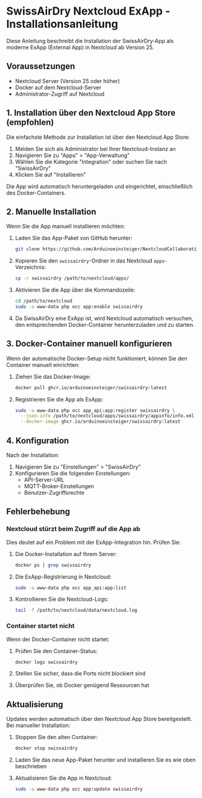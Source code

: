 # SwissAirDry Nextcloud ExApp - Installationsanleitung

Diese Anleitung beschreibt die Installation der SwissAirDry-App als moderne ExApp (External App) in Nextcloud ab Version 25.

## Voraussetzungen

* Nextcloud Server (Version 25 oder höher)
* Docker auf dem Nextcloud-Server
* Administrator-Zugriff auf Nextcloud

## 1. Installation über den Nextcloud App Store (empfohlen)

Die einfachste Methode zur Installation ist über den Nextcloud App Store:

1. Melden Sie sich als Administrator bei Ihrer Nextcloud-Instanz an
2. Navigieren Sie zu "Apps" > "App-Verwaltung"
3. Wählen Sie die Kategorie "Integration" oder suchen Sie nach "SwissAirDry"
4. Klicken Sie auf "Installieren"

Die App wird automatisch heruntergeladen und eingerichtet, einschließlich des Docker-Containers.

## 2. Manuelle Installation

Wenn Sie die App manuell installieren möchten:

1. Laden Sie das App-Paket von GitHub herunter:
   ```bash
   git clone https://github.com/Arduinoeinsteiger/NextcloudCollaborationreplit
   ```

2. Kopieren Sie den `swissairdry`-Ordner in das Nextcloud `apps`-Verzeichnis:
   ```bash
   cp -r swissairdry /path/to/nextcloud/apps/
   ```

3. Aktivieren Sie die App über die Kommandozeile:
   ```bash
   cd /path/to/nextcloud
   sudo -u www-data php occ app:enable swissairdry
   ```

4. Da SwissAirDry eine ExApp ist, wird Nextcloud automatisch versuchen, den entsprechenden Docker-Container herunterzuladen und zu starten.

## 3. Docker-Container manuell konfigurieren

Wenn der automatische Docker-Setup nicht funktioniert, können Sie den Container manuell einrichten:

1. Ziehen Sie das Docker-Image:
   ```bash
   docker pull ghcr.io/arduinoeinsteiger/swissairdry:latest
   ```

2. Registrieren Sie die App als ExApp:
   ```bash
   sudo -u www-data php occ app_api:app:register swissairdry \
     --json-info /path/to/nextcloud/apps/swissairdry/appinfo/info.xml \
     --docker-image ghcr.io/arduinoeinsteiger/swissairdry:latest
   ```

## 4. Konfiguration

Nach der Installation:

1. Navigieren Sie zu "Einstellungen" > "SwissAirDry"
2. Konfigurieren Sie die folgenden Einstellungen:
   - API-Server-URL
   - MQTT-Broker-Einstellungen
   - Benutzer-Zugriffsrechte

## Fehlerbehebung

### Nextcloud stürzt beim Zugriff auf die App ab

Dies deutet auf ein Problem mit der ExApp-Integration hin. Prüfen Sie:

1. Die Docker-Installation auf Ihrem Server:
   ```bash
   docker ps | grep swissairdry
   ```

2. Die ExApp-Registrierung in Nextcloud:
   ```bash
   sudo -u www-data php occ app_api:app:list
   ```

3. Kontrollieren Sie die Nextcloud-Logs:
   ```bash
   tail -f /path/to/nextcloud/data/nextcloud.log
   ```

### Container startet nicht

Wenn der Docker-Container nicht startet:

1. Prüfen Sie den Container-Status:
   ```bash
   docker logs swissairdry
   ```

2. Stellen Sie sicher, dass die Ports nicht blockiert sind
3. Überprüfen Sie, ob Docker genügend Ressourcen hat

## Aktualisierung

Updates werden automatisch über den Nextcloud App Store bereitgestellt. Bei manueller Installation:

1. Stoppen Sie den alten Container:
   ```bash
   docker stop swissairdry
   ```

2. Laden Sie das neue App-Paket herunter und installieren Sie es wie oben beschrieben
3. Aktualisieren Sie die App in Nextcloud:
   ```bash
   sudo -u www-data php occ app:update swissairdry
   ```